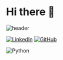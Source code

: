 # Hi there 👋
![header](https://capsule-render.vercel.app/api?type=rounded&color=gradient&height=100&section=header&text=Gabriel%20Vilela%20-%20BIM%20Architect%20+%20future%20Data%20Scientist&fontSize=25)

[![LinkedIn](https://img.shields.io/badge/LinkedIn-0077B5?style=for-the-badge&logo=linkedin&logoColor=white)](https://www.linkedin.com/in/gabriel-fvilela/) [![GitHub](https://img.shields.io/badge/GitHub-100000?style=for-the-badge&logo=github&logoColor=white)](https://github.com/gbrfvilela)

![Python](https://img.shields.io/badge/python-3670A0?style=for-the-badge&logo=python&logoColor=ffdd54)




<!--
**gbrfvilela/gbrfvilela** is a ✨ _special_ ✨ repository because its `README.md` (this file) appears on your GitHub profile.

Here are some ideas to get you started:

- 🔭 I’m currently working on ...
- 🌱 I’m currently learning ...
- 👯 I’m looking to collaborate on ...
- 🤔 I’m looking for help with ...
- 💬 Ask me about ...
- 📫 How to reach me: ...
- 😄 Pronouns: ...
- ⚡ Fun fact: ...
-->
